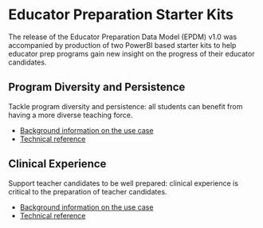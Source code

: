 # Educator Preparation Starter Kits

The release of the Educator Preparation Data Model (EPDM) v1.0 was accompanied by production of two PowerBI based starter kits to help educator prep programs gain new insight on the progress of their educator candidates.

## Program Diversity and Persistence

Tackle program diversity and persistence: all students can benefit from having a more diverse teaching force.

* [Background information on the use case](/getting-started/educadtor-pipeline/program-diversity)
* [Technical reference](./program-diversity/readme.md)

## Clinical Experience

Support teacher candidates to be well prepared: clinical experience is critical to the preparation of teacher candidates.

* [Background information on the use case](/getting-started/educadtor-pipeline/clinical-experience)
* [Technical reference](./clinical-experience/readme.md)
